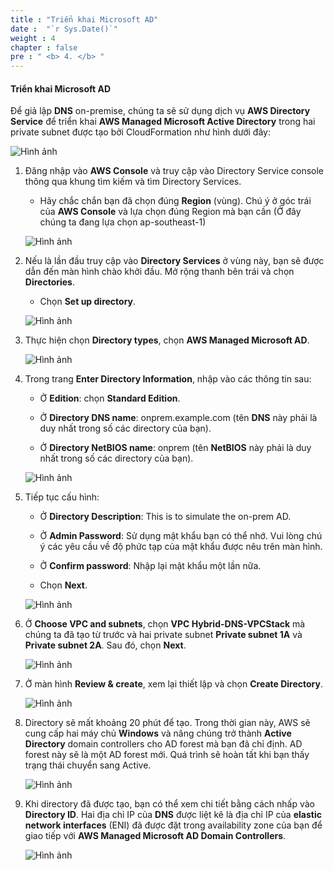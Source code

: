 ```yaml
---
title : "Triển khai Microsoft AD"
date :  "`r Sys.Date()`" 
weight : 4
chapter : false
pre : " <b> 4. </b> "
---
```


#### Triển khai Microsoft AD

Để giả lập **DNS** on-premise, chúng ta sẽ sử dụng dịch vụ **AWS Directory Service** để triển khai **AWS Managed Microsoft Active Directory** trong hai private subnet được tạo bởi CloudFormation như hình dưới đây:

![Hình ảnh](/images/2-Pre/0004.png?featherlight=false&width=45pc)

1. Đăng nhập vào **AWS Console** và truy cập vào Directory Service console thông qua khung tìm kiếm và tìm Directory Services.

   - Hãy chắc chắn bạn đã chọn đúng **Region** (vùng). Chú ý ở góc trái của **AWS Console** và lựa chọn đúng Region mà bạn cần (Ở đây chúng ta đang lựa chọn ap-southeast-1)

   ![Hình ảnh](/images/4-AD/0001.png?featherlight=false&width=90pc)

2. Nếu là lần đầu truy cập vào **Directory Services** ở vùng này, bạn sẽ được dẫn đến màn hình chào khởi đầu. Mở rộng thanh bên trái và chọn **Directories**.

   - Chọn **Set up directory**.

   ![Hình ảnh](/images/4-AD/0002.png?featherlight=false&width=90pc)

3. Thực hiện chọn **Directory types**, chọn **AWS Managed Microsoft AD**.

   ![Hình ảnh](/images/4-AD/0003.png?featherlight=false&width=90pc)

4. Trong trang **Enter Directory Information**, nhập vào các thông tin sau:

   - Ở **Edition**: chọn **Standard Edition**.

   - Ở **Directory DNS name**: onprem.example.com (tên **DNS** này phải là duy nhất trong số các directory của bạn).

   - Ở **Directory NetBIOS name**: onprem (tên **NetBIOS** này phải là duy nhất trong số các directory của bạn).

   ![Hình ảnh](/images/4-AD/0004.png?featherlight=false&width=90pc)

5. Tiếp tục cấu hình:

   - Ở **Directory Description**: This is to simulate the on-prem AD.

   - Ở **Admin Password**: Sử dụng mật khẩu bạn có thể nhớ. Vui lòng chú ý các yêu cầu về độ phức tạp của mật khẩu được nêu trên màn hình.

   - Ở **Confirm password**: Nhập lại mật khẩu một lần nữa.

   - Chọn **Next**.

   ![Hình ảnh](/images/4-AD/0005.png?featherlight=false&width=90pc)

6. Ở **Choose VPC and subnets**, chọn **VPC Hybrid-DNS-VPCStack** mà chúng ta đã tạo từ trước và hai private subnet **Private subnet 1A** và **Private subnet 2A**. Sau đó, chọn **Next**.

   ![Hình ảnh](/images/4-AD/0006.png?featherlight=false&width=90pc)

7. Ở màn hình **Review & create**, xem lại thiết lập và chọn **Create Directory**.

   ![Hình ảnh](/images/4-AD/0007.png?featherlight=false&width=90pc)

8. Directory sẽ mất khoảng 20 phút để tạo. Trong thời gian này, AWS sẽ cung cấp hai máy chủ **Windows** và nâng chúng trở thành **Active Directory** domain controllers cho AD forest mà bạn đã chỉ định. AD forest này sẽ là một AD forest mới. Quá trình sẽ hoàn tất khi bạn thấy trạng thái chuyển sang Active.

   ![Hình ảnh](/images/4-AD/0008.png?featherlight=false&width=90pc)

9. Khi directory đã được tạo, bạn có thể xem chi tiết bằng cách nhấp vào **Directory ID**. Hai địa chỉ IP của **DNS** được liệt kê là địa chỉ IP của **elastic network interfaces** (ENI) đã được đặt trong availability zone của bạn để giao tiếp với **AWS Managed Microsoft AD Domain Controllers**.

   ![Hình ảnh](/images/4-AD/0009.png?featherlight=false&width=90pc)

